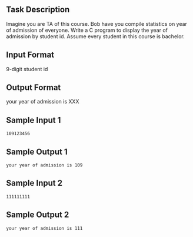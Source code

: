## Task Description
Imagine you are TA of this course. Bob have you compile statistics on year of admission of everyone. Write a C program to display the year of admission by student id. Assume every student in this course is bachelor.

## Input Format

9-digit student id

## Output Format

your year of admission is XXX

## Sample Input 1
```
109123456
```

## Sample Output 1
```
your year of admission is 109
```

## Sample Input 2
```
111111111
```
## Sample Output 2
```
your year of admission is 111
```
